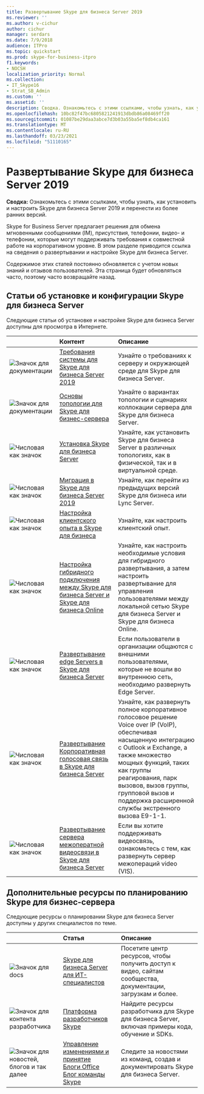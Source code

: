 ```yaml
---
title: Развертывание Skype для бизнеса Server 2019
ms.reviewer: ''
ms.author: v-cichur
author: cichur
manager: serdars
ms.date: 7/9/2018
audience: ITPro
ms.topic: quickstart
ms.prod: skype-for-business-itpro
f1.keywords:
- NOCSH
localization_priority: Normal
ms.collection:
- IT_Skype16
- Strat_SB_Admin
ms.custom: ''
ms.assetid: ''
description: Сводка. Ознакомьтесь с этими ссылками, чтобы узнать, как установить и настроить Skype для бизнеса Server 2019.
ms.openlocfilehash: 10bc82f47bc6805821241913dbdb86a08469ff20
ms.sourcegitcommit: 01087be29daa3abce7d3b03a55ba5ef8db4ca161
ms.translationtype: MT
ms.contentlocale: ru-RU
ms.lasthandoff: 03/23/2021
ms.locfileid: "51110165"
---
```

# <a name="deploy-skype-for-business-server-2019"></a>Развертывание Skype для бизнеса Server 2019
 
**Сводка:** Ознакомьтесь с этими ссылками, чтобы узнать, как установить и настроить Skype для бизнеса Server 2019 и перенести из более ранних версий.
  
Skype for Business Server предлагает решения для обмена мгновенными сообщениями (IM), присутствия, телефонии, видео- и телефонии, которые могут поддерживать требования к совместной работе на корпоративном уровне. В этом разделе приводится ссылка на сведения о развертывании и настройке Skype для бизнеса Server. 
  
Содержимое этих статей постоянно обновляется с учетом новых знаний и отзывов пользователей. Эта страница будет обновляться часто, поэтому часто возвращайте назад.
   
##  <a name="articles-about-skype-for-business-server-installation-and-configuration"></a>Статьи об установке и конфигурации Skype для бизнеса Server

Следующие статьи об установке и настройке Skype для бизнеса Server доступны для просмотра в Интернете. 
  
||Контент|Описание|
|:-----|:-----|:-----|
|![Значок для документации](/office/media/icons/paragraph-writing-blue.svg)|[Требования системы для Skype для бизнеса Server 2019](../plan/system-requirements.md)  <br/> |Узнайте о требованиях к серверу и окружающей среде для Skype для бизнеса Server.  <br/> |
|![Значок для документации](/office/media/icons/paragraph-writing-blue.svg)|[Основы топологии для Skype для бизнес-сервера](../../SfbServer/plan-your-deployment/topology-basics/topology-basics.md) <br/> |Узнайте о вариантах топологии и сценариях коллокации сервера для Skype для бизнеса Server.  <br/> |
|![Числовая как значок](/office/media/icons/list-123-blue.svg)|[Установка Skype для бизнеса Server](../../SfbServer/deploy/install/install.md)<br/> |Узнайте, как установить Skype для бизнеса Server в различных топологиях, как в физической, так и в виртуальной среде.  <br/> |
|![Числовая как значок](/office/media/icons/list-123-blue.svg)| [Миграция в Skype для бизнеса Server 2019](../migration/migration-to-skype-for-business-server-2019.md) <br/> |Узнайте, как перейти из предыдущих версий Skype для бизнеса или Lync Server.  <br/> |
|![Числовая как значок](/office/media/icons/list-123-blue.svg)|[Настройка клиентского опыта в Skype для бизнеса](../../SfbServer/deploy/deploy-clients/configure-the-client-experience.md) <br/> |Узнайте, как настроить клиентский опыт.  <br/> |
|![Числовая как значок](/office/media/icons/list-123-blue.svg)| [Настройка гибридного подключения между Skype для бизнеса Server и Skype для бизнеса Online](../../SfbHybrid/hybrid/configure-hybrid-connectivity.md) <br/> |Узнайте, как настроить необходимые условия для гибридного развертывания, а затем настроить развертывание для управления пользователями между локальной сетью Skype для бизнеса Server и Skype для бизнеса Online.  <br/> |
|![Числовая как значок](/office/media/icons/list-123-blue.svg)| [Развертывание edge Servers в Skype для бизнеса Server](../../SfbServer/deploy/deploy-edge-server/deploy-edge-servers.md) <br/> |Если пользователи в организации общаются с внешними пользователями, которые не вошли во внутреннюю сеть, необходимо развернуть Edge Server.  <br/> |
|![Числовая как значок](/office/media/icons/list-123-blue.svg)| [Развертывание Корпоративная голосовая связь в Skype для бизнеса Server](../../SfbServer/deploy/deploy-enterprise-voice/deploy-enterprise-voice.md) <br/> |Узнайте, как развернуть полное корпоративное голосовое решение Voice over IP (VoIP), обеспечивая насыщенную интеграцию с Outlook и Exchange, а также множество мощных функций, таких как группы реагирования, парк вызовов, вызов группы, групповой вызов и поддержка расширенной службы экстренного вызова E9-1-1.  <br/> |
| ![Числовая как значок](/office/media/icons/list-123-blue.svg)| [Развертывание сервера межоператной видеосвязи в Skype для бизнеса Server](../../SfbServer/deploy/deploy-video-interop-server/deploy-video-interop-server.md) <br/> |Если вы хотите поддерживать видеосвязь, ознакомьтесь с тем, как развернуть сервер межопераций video (VIS).  <br/> |
   
## <a name="additional-resources-about-planning-for-skype-for-business-server"></a>Дополнительные ресурсы по планированию Skype для бизнес-сервера

Следующие ресурсы о планировании Skype для бизнеса Server доступны у других специалистов по теме. 
  
||**Статья**|**Описание**|
|:-----|:-----|:-----|
|![Значок для docs](/office/media/icons/paragraph-writing-blue.svg)|[Skype для бизнеса Server для ИТ-специалистов](../../Hub/index.yml) <br/> |Посетите центр ресурсов, чтобы получить доступ к видео, сайтам сообщества, документации, загрузкам и более.|
|![Значок для контента разработчика](/office/media/icons/developer-blue.svg)|[Платформа разработчиков Skype](/skype-sdk/skypedeveloperplatform) <br/> |Найдите ресурсы разработчика для Skype для бизнеса Server, включая примеры кода, обучение и SDKs.  <br/> |
|![Значок для новостей, блогов и так далее](/office/media/icons/blog-site-blue.svg)|[Управление изменениями и принятие](https://go.microsoft.com/fwlink/p/?LinkId=532796) <br/> [Блоги Office](https://go.microsoft.com/fwlink/p/?LinkId=528899) <br/> [Блог команды Skype](https://go.microsoft.com/fwlink/p/?LinkId=532818) <br/> |Следите за новостями из команд, создав и документировать Skype для бизнеса Server.  <br/> |

